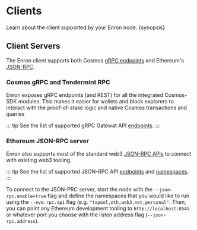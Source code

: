 <!--
order: 3
-->

# Clients

Learn about the client supported by your Enron node. {synopsis}

## Client Servers

The Enron client supports both Cosmos [gRPC endpoints](https://api.enron.org/) and Ethereum's [JSON-RPC](https://eth.wiki/json-rpc/API).

### Cosmos gRPC and Tendermint RPC

Enron exposes gRPC endpoints (and REST) for all the integrated Cosmos-SDK modules. This makes it easier for
wallets and block explorers to interact with the proof-of-stake logic and native Cosmos transactions and queries

::: tip
See the list of supported gRPC Gatewat API [endpoints](https://api.enron.org/).
:::

### Ethereum JSON-RPC server

Enron also supports most of the standard web3 [JSON-RPC APIs](./../api/json-rpc/running_server) to connect with existing web3 tooling.

::: tip
See the list of supported JSON-RPC API [endpoints](./../api/json-rpc/endpoints) and [namespaces](./../api/json-rpc/namespaces).
:::

To connect to the JSON-PRC server, start the node with the `--json-rpc.enable=true` flag and define the namespaces that you would like to run using the `--evm.rpc.api` flag (e.g. `"txpool,eth,web3,net,personal"`. Then, you can point any Ethereum development tooling to `http://localhost:8545` or whatever port you choose with the listen address flag (`--json-rpc.address`).

<!-- TODO: add Rosetta -->